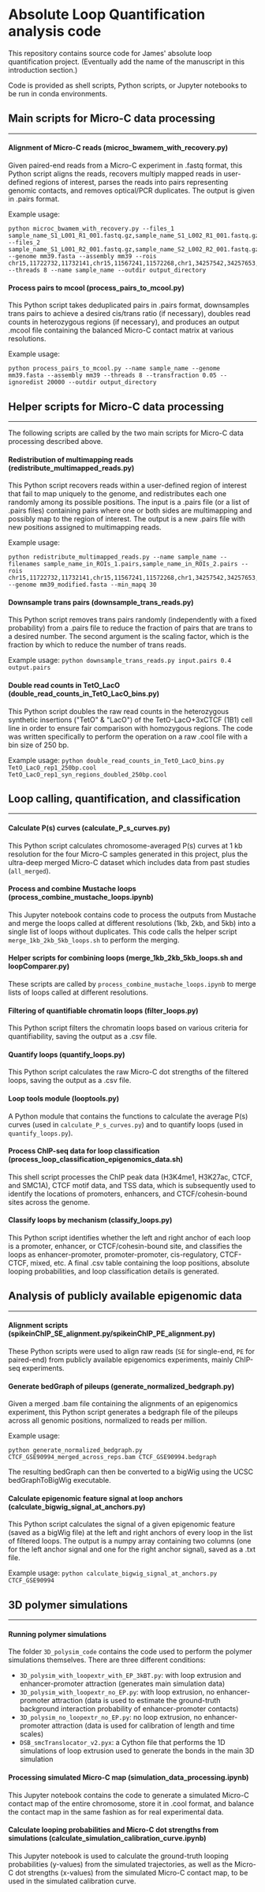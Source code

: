# Absolute Loop Quantification analysis code

This repository contains source code for James' absolute loop quantification project. (Eventually add the name of the manuscript in this introduction section.)

Code is provided as shell scripts, Python scripts, or Jupyter notebooks to be run in conda environments.


## Main scripts for Micro-C data processing
__________________

#### Alignment of Micro-C reads (microc_bwamem_with_recovery.py)

Given paired-end reads from a Micro-C experiment in .fastq format, this Python script aligns the reads, recovers multiply mapped reads in user-defined regions of interest, parses the reads into pairs representing genomic contacts, and removes optical/PCR duplicates. The output is given in .pairs format.

Example usage:
```
python microc_bwamem_with_recovery.py --files_1 sample_name_S1_L001_R1_001.fastq.gz,sample_name_S1_L002_R1_001.fastq.gz --files_2 sample_name_S1_L001_R2_001.fastq.gz,sample_name_S2_L002_R2_001.fastq.gz --genome mm39.fasta --assembly mm39 --rois chr15,11722732,11732141,chr15,11567241,11572268,chr1,34257542,34257653,chr4,132978078,132978190,chr8,13511989,13512092 --threads 8 --name sample_name --outdir output_directory
```

#### Process pairs to mcool (process_pairs_to_mcool.py)

This Python script takes deduplicated pairs in .pairs format, downsamples trans pairs to achieve a desired cis/trans ratio (if necessary), doubles read counts in heterozygous regions (if necessary), and produces an output .mcool file containing the balanced Micro-C contact matrix at various resolutions.

Example usage:
```
python process_pairs_to_mcool.py --name sample_name --genome mm39.fasta --assembly mm39 --threads 8 --transfraction 0.05 --ignoredist 20000 --outdir output_directory
```

## Helper scripts for Micro-C data processing
__________________

The following scripts are called by the two main scripts for Micro-C data processing described above.

#### Redistribution of multimapping reads (redistribute_multimapped_reads.py)

This Python script recovers reads within a user-defined region of interest that fail to map uniquely to the genome, and redistributes each one randomly among its possible positions. The input is a .pairs file (or a list of .pairs files) containing pairs where one or both sides are multimapping and possibly map to the region of interest. The output is a new .pairs file with new positions assigned to multimapping reads.

Example usage:
```
python redistribute_multimapped_reads.py --name sample_name --filenames sample_name_in_ROIs_1.pairs,sample_name_in_ROIs_2.pairs --rois chr15,11722732,11732141,chr15,11567241,11572268,chr1,34257542,34257653,chr4,132978078,132978190,chr8,13511989,13512092 --genome mm39_modified.fasta --min_mapq 30
```

#### Downsample trans pairs (downsample_trans_reads.py)

This Python script removes trans pairs randomly (independently with a fixed probability) from a .pairs file to reduce the fraction of pairs that are trans to a desired number. The second argument is the scaling factor, which is the fraction by which to reduce the number of trans reads.

Example usage:
```python downsample_trans_reads.py input.pairs 0.4 output.pairs```

#### Double read counts in TetO_LacO (double_read_counts_in_TetO_LacO_bins.py)

This Python script doubles the raw read counts in the heterozygous synthetic insertions ("TetO" & "LacO") of the TetO-LacO+3xCTCF (1B1) cell line in order to ensure fair comparison with homozygous regions. The code was written specifically to perform the operation on a raw .cool file with a bin size of 250 bp.

Example usage:
```python double_read_counts_in_TetO_LacO_bins.py TetO_LacO_rep1_250bp.cool TetO_LacO_rep1_syn_regions_doubled_250bp.cool```


## Loop calling, quantification, and classification
__________________

#### Calculate P(s) curves (calculate_P_s_curves.py)

This Python script calculates chromosome-averaged P(s) curves at 1 kb resolution for the four Micro-C samples generated in this project, plus the ultra-deep merged Micro-C dataset which includes data from past studies (`all_merged`).

#### Process and combine Mustache loops (process_combine_mustache_loops.ipynb)

This Jupyter notebook contains code to process the outputs from Mustache and merge the loops called at different resolutions (1kb, 2kb, and 5kb) into a single list of loops without duplicates. This code calls the helper script `merge_1kb_2kb_5kb_loops.sh` to perform the merging.

#### Helper scripts for combining loops (merge_1kb_2kb_5kb_loops.sh and loopComparer.py)

These scripts are called by `process_combine_mustache_loops.ipynb` to merge lists of loops called at different resolutions.

#### Filtering of quantifiable chromatin loops (filter_loops.py)

This Python script filters the chromatin loops based on various criteria for quantifiability, saving the output as a .csv file.

#### Quantify loops (quantify_loops.py)

This Python script calculates the raw Micro-C dot strengths of the filtered loops, saving the output as a .csv file.

#### Loop tools module (looptools.py)

A Python module that contains the functions to calculate the average P(s) curves (used in `calculate_P_s_curves.py`) and to quantify loops (used in `quantify_loops.py`).

#### Process ChIP-seq data for loop classification (process_loop_classification_epigenomics_data.sh)

This shell script processes the ChIP peak data (H3K4me1, H3K27ac, CTCF, and SMC1A), CTCF motif data, and TSS data, which is subsequently used to identify the locations of promoters, enhancers, and CTCF/cohesin-bound sites across the genome.

#### Classify loops by mechanism (classify_loops.py)

This Python script identifies whether the left and right anchor of each loop is a promoter, enhancer, or CTCF/cohesin-bound site, and classifies the loops as enhancer-promoter, promoter-promoter, cis-regulatory, CTCF-CTCF, mixed, etc. A final .csv table containing the loop positions, absolute looping probabilities, and loop classification details is generated.


## Analysis of publicly available epigenomic data
_______________

#### Alignment scripts (spikeinChIP_SE_alignment.py/spikeinChIP_PE_alignment.py)

These Python scripts were used to align raw reads (`SE` for single-end, `PE` for paired-end) from publicly available epigenomics experiments, mainly ChIP-seq experiments.

#### Generate bedGraph of pileups (generate_normalized_bedgraph.py)

Given a merged .bam file containing the alignments of an epigenomics experiment, this Python script generates a bedgraph file of the pileups across all genomic positions, normalized to reads per million.

Example usage:
```
python generate_normalized_bedgraph.py CTCF_GSE90994_merged_across_reps.bam CTCF_GSE90994.bedgraph
```

The resulting bedGraph can then be converted to a bigWig using the UCSC bedGraphToBigWig executable.

#### Calculate epigenomic feature signal at loop anchors (calculate_bigwig_signal_at_anchors.py)

This Python script calculates the signal of a given epigenomic feature (saved as a bigWig file) at the left and right anchors of every loop in the list of filtered loops. The output is a numpy array containing two columns (one for the left anchor signal and one for the right anchor signal), saved as a .txt file.

Example usage:
```python calculate_bigwig_signal_at_anchors.py CTCF_GSE90994```


## 3D polymer simulations
__________________

#### Running polymer simulations

The folder `3D_polysim_code` contains the code used to perform the polymer simulations themselves. There are three different conditions:

* `3D_polysim_with_loopextr_with_EP_3kBT.py`: with loop extrusion and enhancer-promoter attraction (generates main simulation data)
* `3D_polysim_with_loopextr_no_EP.py`: with loop extrusion, no enhancer-promoter attraction (data is used to estimate the ground-truth background interaction probability of enhancer-promoter contacts)
* `3D_polysim_no_loopextr_no_EP.py`: no loop extrusion, no enhancer-promoter attraction (data is used for calibration of length and time scales)
* `DSB_smcTranslocator_v2.pyx`: a Cython file that performs the 1D simulations of loop extrusion used to generate the bonds in the main 3D simulation

#### Processing simulated Micro-C map (simulation_data_processing.ipynb)

This Jupyter notebook contains the code to generate a simulated Micro-C contact map of the entire chromosome, store it in .cool format, and balance the contact map in the same fashion as for real experimental data.

#### Calculate looping probabilities and Micro-C dot strengths from simulations (calculate_simulation_calibration_curve.ipynb)

This Jupyter notebook is used to calculate the ground-truth looping probabilities (y-values) from the simulated trajectories, as well as the Micro-C dot strengths (x-values) from the simulated Micro-C contact map, to be used in the simulated calibration curve.


